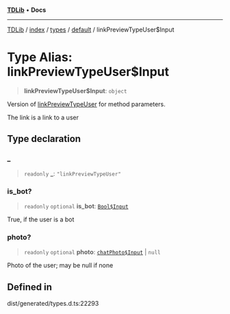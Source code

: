 [**TDLib**](../../../../../../README.md) • **Docs**

***

[TDLib](../../../../../../modules.md) / [index](../../../../../README.md) / [types](../../../README.md) / [default](../README.md) / linkPreviewTypeUser$Input

# Type Alias: linkPreviewTypeUser$Input

> **linkPreviewTypeUser$Input**: `object`

Version of [linkPreviewTypeUser](linkPreviewTypeUser.md) for method parameters.

The link is a link to a user

## Type declaration

### \_

> `readonly` **\_**: `"linkPreviewTypeUser"`

### is\_bot?

> `readonly` `optional` **is\_bot**: [`Bool$Input`](Bool$Input.md)

True, if the user is a bot

### photo?

> `readonly` `optional` **photo**: [`chatPhoto$Input`](chatPhoto$Input.md) \| `null`

Photo of the user; may be null if none

## Defined in

dist/generated/types.d.ts:22293
